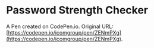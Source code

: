 # Password Strength Checker

A Pen created on CodePen.io. Original URL: [https://codepen.io/icomgroup/pen/ZENmPXg](https://codepen.io/icomgroup/pen/ZENmPXg).

